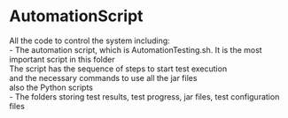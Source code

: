 # AutomationScript
All the code to control the system including:  
    - The automation script, which is AutomationTesting.sh. It is the most important script in this folder  
      The script has the sequence of steps to start test execution  
      and the necessary commands to use all the jar files  
      also the Python scripts  
    - The folders storing test results, test progress, jar files, test configuration files  
